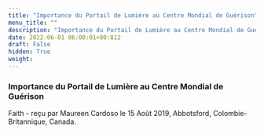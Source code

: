 ```yaml
---
title: "Importance du Portail de Lumière au Centre Mondial de Guérison"
menu_title: ""
description: "Importance du Portail de Lumière au Centre Mondial de Guérison"
date: 2022-06-01 06:00:01+00:812
draft: False
hidden: True
weight:
---
```

### Importance du Portail de Lumière au Centre Mondial de Guérison

Faith - reçu par Maureen Cardoso le 15 Août 2019, Abbotsford, Colombie-Britannique, Canada.



